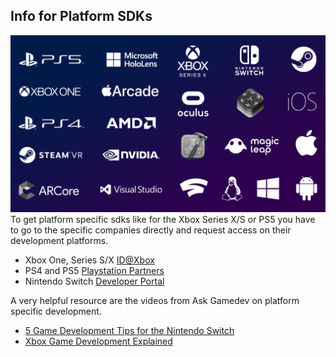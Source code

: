 ## Info for Platform SDKs
![SDKs Image](/Resources/Documentation/Platform-SDKs.png)
To get  platform specific sdks like for the Xbox Series X/S or PS5 you have to go to the specific companies directly and request access on their development platforms.
- Xbox One, Series S/X [ID@Xbox](https://www.xbox.com/en-us/developers/id?source=lp)
- PS4 and PS5 [Playstation Partners](https://partners.playstation.net/)
- Nintendo Switch [Developer Portal](https://developer.nintendo.com/)

A very helpful resource are the videos from Ask Gamedev on platform specific development.
- [5 Game Development Tips for the Nintendo Switch](https://www.youtube.com/watch?v=qAiw03bXb3o)
- [Xbox Game Development Explained](https://www.youtube.com/watch?v=NglZrJHm1Y0)